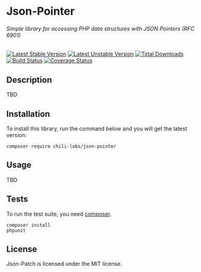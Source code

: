 # Json-Pointer
###### Simple library for accessing PHP data structures with JSON Pointers (RFC 6901)

[![Latest Stable Version](https://poser.pugx.org/chili-labs/json-pointer/v/stable.png)](https://packagist.org/packages/chili-labs/json-pointer) [![Latest Unstable Version](https://poser.pugx.org/chili-labs/json-pointer/v/unstable.png)](https://packagist.org/packages/chili-labs/json-pointer) [![Total Downloads](https://poser.pugx.org/chili-labs/json-pointer/downloads.png)](https://packagist.org/packages/chili-labs/json-pointer) [![Build Status](https://secure.travis-ci.org/chili-labs/json-pointer.png?branch=master)](http://travis-ci.org/chili-labs/json-pointer) [![Coverage Status](https://codecov.io/github/chili-labs/json-pointer/coverage.svg?branch=master)](https://codecov.io/github/chili-labs/json-pointer?branch=master)

## Description

TBD

## Installation

To install this library, run the command below and you will get the latest
version:

    composer require chili-labs/json-pointer

## Usage

TBD

## Tests

To run the test suite, you need [composer](http://getcomposer.org).

    composer install
    phpunit

## License

Json-Patch is licensed under the MIT license.
